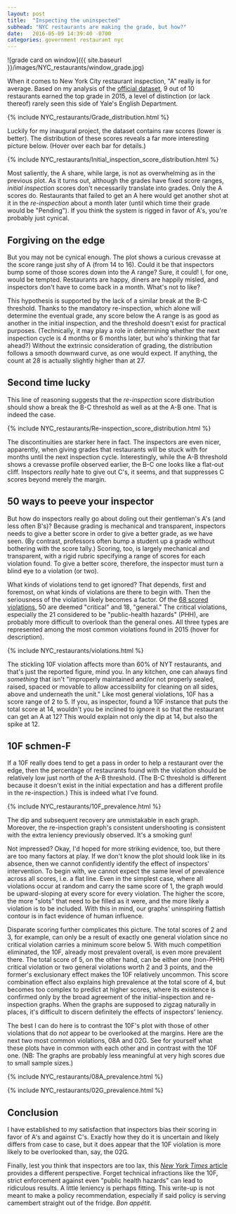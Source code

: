 ```yaml
---
layout: post
title:  "Inspecting the uninspected"
subhead: "NYC restaurants are making the grade, but how?"
date:   2016-05-09 14:39:40 -0700
categories: government restaurant nyc
---
```


![grade card on window]({{ site.baseurl }}/images/NYC_restaurants/window_grade.jpg)

When it comes to New York City restaurant inspection, "A" really is for average. Based on my analysis of the [official dataset][], 9 out of 10 restaurants earned the top grade in 2015, a level of distinction (or lack thereof) rarely seen this side of Yale's English Department.

  [official dataset]: http://www.opendatanetwork.com/dataset/data.cityofnewyork.us/9w7m-hzhe

{% include NYC_restaurants/Grade_distribution.html %}

Luckily for my inaugural project, the dataset contains raw scores (lower is better). The distribution of these scores reveals a far more interesting picture below. (Hover over each bar for details.)

{% include NYC_restaurants/Initial_inspection_score_distribution.html %}

Most saliently, the A share, while large, is not as overwhelming as in the previous plot. As it turns out, although the grades have fixed score ranges, *initial inspection* scores don't necessarily translate into grades. Only the A scores do. Restaurants that failed to get an A here would get another shot at it in the *re-inspection* about a month later (until which time their grade would be "Pending"). If you think the system is rigged in favor of A's, you're probably just cynical.

## Forgiving on the edge

But you may not be cynical enough. The plot shows a curious crevasse at the score range just shy of A (from 14 to 16). Could it be that inspectors bump some of those scores down into the A range? Sure, it could! I, for one, would be tempted. Restaurants are happy, diners are happily misled, and inspectors don't have to come back in a month. What's not to like?

This hypothesis is supported by the lack of a similar break at the B-C threshold. Thanks to the mandatory re-inspection, which alone will determine the eventual grade, any score below the A range is as good as another in the initial inspection, and the threshold doesn't exist for practical purposes. (Technically, it may play a role in determining whether the next inspection cycle is 4 months or 6 months later, but who's thinking that far ahead?) Without the extrinsic consideration of grading, the distribution follows a smooth downward curve, as one would expect. If anything, the count at 28 is actually slightly higher than at 27.

## Second time lucky

This line of reasoning suggests that the *re-inspection* score distribution should show a break the B-C threshold as well as at the A-B one. That is indeed the case.

{% include NYC_restaurants/Re-inspection_score_distribution.html %}

The discontinuities are starker here in fact. The inspectors are even nicer, apparently, when giving grades that restaurants will be stuck with for months until the next inspection cycle. Interestingly, while the A-B threshold shows a crevasse profile observed earlier, the B-C one looks like a flat-out cliff. Inspectors *really* hate to give out C's, it seems, and that suppresses C scores beyond merely the margin.

## 50 ways to peeve your inspector

But how do inspectors really go about doling out their gentleman's A's (and less often B's)? Because grading is mechanical and transparent, inspectors needs to give a better score in order to give a better grade, as we have seen. (By contrast, professors often bump a student up a grade without bothering with the score tally.) Scoring, too, is largely mechanical and transparent, with a rigid rubric specifying a range of scores for each violation found. To give a better score, therefore, the inspector must turn a blind eye to a violation (or two).

What kinds of violations tend to get ignored? That depends, first and foremost, on what kinds of violations are there to begin with. Then the seriousness of the violation likely becomes a factor. Of the [68 scored violations][], 50 are deemed "critical" and 18, "general." The critical violations, especially the 21 considered to be "public-health hazards" (PHH), are probably more difficult to overlook than the general ones. All three types are represented among the most common violations found in 2015 (hover for description).

[68 scored violations]: http://www.nyc.gov/html/doh/downloads/pdf/rii/self-inspection-worksheet.pdf "official worksheet"

{% include NYC_restaurants/violations.html %}

The stickling 10F violation affects more than 60% of NYT restaurants, and that's just the reported figure, mind you. In any kitchen, one can always find *something* that isn't "improperly maintained and/or not properly sealed, raised, spaced or movable to allow accessibility for cleaning on all sides, above and underneath the unit." Like most general violations, 10F has a score range of 2 to 5. If you, as inspector, found a 10F instance that puts the total score at 14, wouldn't you be inclined to ignore it so that the restaurant can get an A at 12? This would explain not only the dip at 14, but also the spike at 12.

## 10F schmen-F

If a 10F really does tend to get a pass in order to help a restaurant over the edge, then the percentage of restaurants found with the violation should be relatively low just north of the A-B threshold. (The B-C threshold is different because it doesn't exist in the initial expectation and has a different profile in the re-inspection.) This is indeed what I've found.

{% include NYC_restaurants/10F_prevalence.html %}

The dip and subsequent recovery are unmistakable in each graph. Moreover, the re-inspection graph's consistent undershooting is consistent with the extra leniency previously observed. It's a smoking gun!

Not impressed? Okay, I'd hoped for more striking evidence, too, but there are too many factors at play. If we don't know the plot should look like in its absence, then we cannot confidently identify the effect of inspectors' intervention. To begin with, we cannot expect the same level of prevalence across all scores, i.e. a flat line. Even in the simplest case, where all violations occur at random and carry the same score of 1, the graph would be upward-sloping at every score for every violation. The higher the score, the more "slots" that need to be filled as it were, and the more likely a violation is to be included. With this in mind, our graphs' uninspiring flattish contour is in fact evidence of human influence.

Disparate scoring further complicates this picture. The total scores of 2 and 3, for example, can only be a result of exactly one general violation since no critical violation carries a minimum score below 5. With much competition eliminated, the 10F, already most prevalent overall, is even more prevalent there. The total score of 5, on the other hand, can be either one (non-PHH) critical violation or two general violations worth 2 and 3 points, and the former's exclusionary effect makes the 10F relatively uncommon. This score combination effect also explains high prevalence at the total score of 4, but becomes too complex to predict at higher scores, where its existence is confirmed only by the broad agreement of the initial-inspection and re-inspection graphs. When the graphs are supposed to zigzag naturally in places, it's difficult to discern definitely the effects of inspectors' leniency.


The best I can do here is to contrast the 10F's plot with those of other violations that do *not* appear to be overlooked at the margins. Here are the next two most common violations, 08A and 02G. See for yourself what these plots have in common with each other and in contrast with the 10F one. (NB: The graphs are probably less meaningful at very high scores due to small sample sizes.)

{% include NYC_restaurants/08A_prevalence.html %}

{% include NYC_restaurants/02G_prevalence.html %}

## Conclusion

I have established to my satisfaction that inspectors bias their scoring in favor of A's and against C's. Exactly how they do it is uncertain and likely differs from case to case, but it does appear that the 10F violation is more likely to be overlooked than, say, the 02G.

Finally, lest you think that inspectors are too lax, this [_New York Times_ article][NYT] provides a different perspective. Forget technical infractions like the 10F, strict enforcement against even "public health hazards" can lead to ridiculous results. A little leniency is perhaps fitting. This write-up is not meant to make a policy recommendation, especially if said policy is serving camembert straight out of the fridge. _Bon appétit._

[NYT]: http://www.nytimes.com/2012/02/29/dining/new-york-city-restaurants-skirt-inspections-finer-points.html
